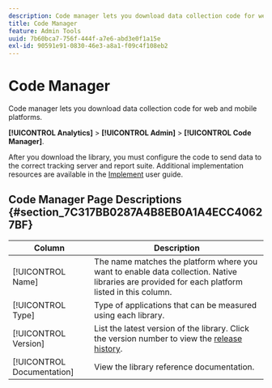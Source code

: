 ```yaml
---
description: Code manager lets you download data collection code for web and mobile platforms.
title: Code Manager
feature: Admin Tools
uuid: 7b60bca7-756f-444f-a7e6-abd3e0f1a15e
exl-id: 90591e91-0830-46e3-a8a1-f09c4f108eb2
---
```

# Code Manager

Code manager lets you download data collection code for web and mobile platforms.

 **[!UICONTROL Analytics]** > **[!UICONTROL Admin]** > **[!UICONTROL Code Manager]**.

After you download the library, you must configure the code to send data to the correct tracking server and report suite. Additional implementation resources are available in the [Implement](/help/implement/home.md) user guide.

## Code Manager Page Descriptions {#section_7C317BB0287A4B8EB0A1A4ECC40627BF}

| Column | Description |
|--- |--- |
| [!UICONTROL Name] | The name matches the platform where you want to enable data collection. Native libraries are provided for each platform listed in this column. |
| [!UICONTROL Type]|Type of applications that can be measured using each library. |
| [!UICONTROL Version]|List the latest version of the library. Click the version number to view the [release history](https://docs.adobe.com/content/help/en/analytics/implementation/appmeasurement-updates.html). |
| [!UICONTROL Documentation] | View the library reference documentation. |
